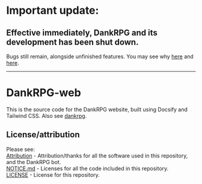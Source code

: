 # Important update:
## Effective immediately, DankRPG and its development has been shut down.
Bugs still remain, alongside unfinished features. You may see why [here](https://blog.snoozeds.com/2023/10/21/Discord-account-disabling) and [here](https://blog.snoozeds.com/2023/10/21/Discord-account-disabling-update).
<hr>

# DankRPG-web

This is the source code for the DankRPG website, built using Docsify and Tailwind CSS. Also see [dankrpg](https://github.com/snoozeds/DankRPG).

## License/attribution
Please see: \
[Attribution](https://docs.dankrpg.xyz/#/?id=attribution-amp-thanks) - Attribution/thanks for all the software used in this repository, and the DankRPG bot. \
[NOTICE.md](https://github.com/Snoozeds/dankrpg-web/blob/main/NOTICE.md) - Licenses for all the code included in this repository. \
[LICENSE](https://github.com/Snoozeds/dankrpg-web/blob/main/LICENSE.md) - License for this repository.

